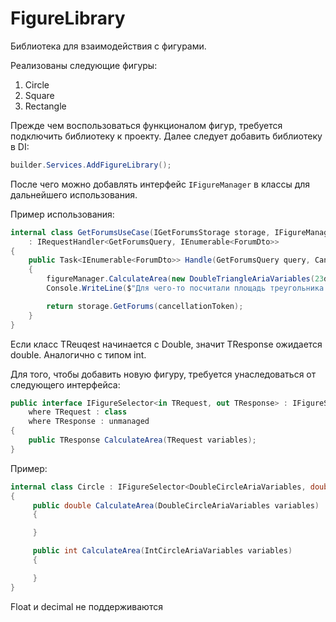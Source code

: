 # FigureLibrary

Библиотека для взаимодействия с фигурами.

Реализованы следующие фигуры:
1) Circle
2) Square
3) Rectangle

Прежде чем воспользоваться функционалом фигур, требуется подключить библиотеку к проекту. Далее следует добавить библиотеку в DI:

```c#
builder.Services.AddFigureLibrary();
```

После чего можно добавлять интерфейс `IFigureManager` в классы для дальнейшего использования.

Пример использования:

```c#
internal class GetForumsUseCase(IGetForumsStorage storage, IFigureManager figureManager)
    : IRequestHandler<GetForumsQuery, IEnumerable<ForumDto>>
{
    public Task<IEnumerable<ForumDto>> Handle(GetForumsQuery query, CancellationToken cancellationToken)
    {
        figureManager.CalculateArea(new DoubleTriangleAriaVariables(23d, 14d, 11d), out double area);
        Console.WriteLine($"Для чего-то посчитали площадь треугольника: {area}");

        return storage.GetForums(cancellationToken);
    }
}
```

Если класс TReuqest начинается с Double, значит TResponse ожидается double. Аналогично с типом int. 

Для того, чтобы добавить новую фигуру, требуется унаследоваться от следующего интерфейса:

```c#
public interface IFigureSelector<in TRequest, out TResponse> : IFigureSelector
    where TRequest : class
    where TResponse : unmanaged
{
    public TResponse CalculateArea(TRequest variables);
}
```

Пример:

```c#
internal class Circle : IFigureSelector<DoubleCircleAriaVariables, double>, IFigureSelector<IntCircleAriaVariables, int>
{
     public double CalculateArea(DoubleCircleAriaVariables variables)
     {

     }

     public int CalculateArea(IntCircleAriaVariables variables)
     {

     }
}
```

Float и decimal не поддерживаются
